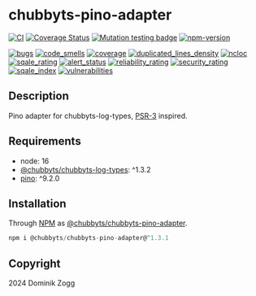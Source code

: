 # chubbyts-pino-adapter

[![CI](https://github.com/chubbyts/chubbyts-pino-adapter/workflows/CI/badge.svg?branch=master)](https://github.com/chubbyts/chubbyts-pino-adapter/actions?query=workflow%3ACI)
[![Coverage Status](https://coveralls.io/repos/github/chubbyts/chubbyts-pino-adapter/badge.svg?branch=master)](https://coveralls.io/github/chubbyts/chubbyts-pino-adapter?branch=master)
[![Mutation testing badge](https://img.shields.io/endpoint?style=flat&url=https%3A%2F%2Fbadge-api.stryker-mutator.io%2Fgithub.com%2Fchubbyts%2Fchubbyts-pino-adapter%2Fmaster)](https://dashboard.stryker-mutator.io/reports/github.com/chubbyts/chubbyts-pino-adapter/master)
[![npm-version](https://img.shields.io/npm/v/@chubbyts/chubbyts-pino-adapter.svg)](https://www.npmjs.com/package/@chubbyts/chubbyts-pino-adapter)

[![bugs](https://sonarcloud.io/api/project_badges/measure?project=chubbyts_chubbyts-pino-adapter&metric=bugs)](https://sonarcloud.io/dashboard?id=chubbyts_chubbyts-pino-adapter)
[![code_smells](https://sonarcloud.io/api/project_badges/measure?project=chubbyts_chubbyts-pino-adapter&metric=code_smells)](https://sonarcloud.io/dashboard?id=chubbyts_chubbyts-pino-adapter)
[![coverage](https://sonarcloud.io/api/project_badges/measure?project=chubbyts_chubbyts-pino-adapter&metric=coverage)](https://sonarcloud.io/dashboard?id=chubbyts_chubbyts-pino-adapter)
[![duplicated_lines_density](https://sonarcloud.io/api/project_badges/measure?project=chubbyts_chubbyts-pino-adapter&metric=duplicated_lines_density)](https://sonarcloud.io/dashboard?id=chubbyts_chubbyts-pino-adapter)
[![ncloc](https://sonarcloud.io/api/project_badges/measure?project=chubbyts_chubbyts-pino-adapter&metric=ncloc)](https://sonarcloud.io/dashboard?id=chubbyts_chubbyts-pino-adapter)
[![sqale_rating](https://sonarcloud.io/api/project_badges/measure?project=chubbyts_chubbyts-pino-adapter&metric=sqale_rating)](https://sonarcloud.io/dashboard?id=chubbyts_chubbyts-pino-adapter)
[![alert_status](https://sonarcloud.io/api/project_badges/measure?project=chubbyts_chubbyts-pino-adapter&metric=alert_status)](https://sonarcloud.io/dashboard?id=chubbyts_chubbyts-pino-adapter)
[![reliability_rating](https://sonarcloud.io/api/project_badges/measure?project=chubbyts_chubbyts-pino-adapter&metric=reliability_rating)](https://sonarcloud.io/dashboard?id=chubbyts_chubbyts-pino-adapter)
[![security_rating](https://sonarcloud.io/api/project_badges/measure?project=chubbyts_chubbyts-pino-adapter&metric=security_rating)](https://sonarcloud.io/dashboard?id=chubbyts_chubbyts-pino-adapter)
[![sqale_index](https://sonarcloud.io/api/project_badges/measure?project=chubbyts_chubbyts-pino-adapter&metric=sqale_index)](https://sonarcloud.io/dashboard?id=chubbyts_chubbyts-pino-adapter)
[![vulnerabilities](https://sonarcloud.io/api/project_badges/measure?project=chubbyts_chubbyts-pino-adapter&metric=vulnerabilities)](https://sonarcloud.io/dashboard?id=chubbyts_chubbyts-pino-adapter)
## Description

Pino adapter for chubbyts-log-types, [PSR-3][2] inspired.

## Requirements

 * node: 16
 * [@chubbyts/chubbyts-log-types][3]: ^1.3.2
 * [pino][4]: ^9.2.0

## Installation

Through [NPM](https://www.npmjs.com) as [@chubbyts/chubbyts-pino-adapter][1].

```ts
npm i @chubbyts/chubbyts-pino-adapter@^1.3.1
```

## Copyright

2024 Dominik Zogg

[1]: https://www.npmjs.com/package/@chubbyts/chubbyts-pino-adapter
[2]: https://www.php-fig.org/psr/PSR-3
[3]: https://www.npmjs.com/package/@chubbyts/chubbyts-log-types
[4]: https://www.npmjs.com/package/pino
